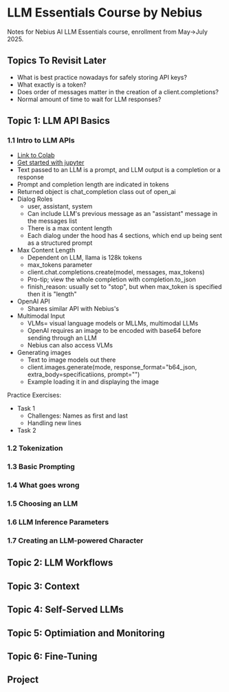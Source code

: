# LLM Essentials Course by Nebius

Notes for Nebius AI LLM Essentials course, enrollment from May->July 2025.

## Topics To Revisit Later

* What is best practice nowadays for safely storing API keys?
* What exactly is a token?
* Does order of messages matter in the creation of a client.completions?
* Normal amount of time to wait for LLM responses?

## Topic 1: LLM API Basics

### 1.1 Intro to LLM APIs

* [Link to Colab](https://colab.research.google.com/github/Nebius-Academy/LLM-Engineering-Essentials/blob/main/topic1/1.1_intro_to_llm_apis.ipynb)
* [Get started with jupyter](https://code.visualstudio.com/docs/datascience/jupyter-notebooks)
* Text passed to an LLM is a prompt, and LLM output is a completion or a response
* Prompt and completion length are indicated in tokens
* Returned object is chat_completion class out of open_ai
* Dialog Roles
  * user, assistant, system
  * Can include LLM's previous message as an "assistant" message in the messages list
  * There is a max content length
  * Each dialog under the hood has 4 sections, which end up being sent as a structured prompt
* Max Content Length
  * Dependent on LLM, llama is 128k tokens
  * max_tokens parameter
  * client.chat.completions.create(model, messages, max_tokens)
  * Pro-tip; view the whole completion with completion.to_json
  * finish_reason: usually set to "stop", but when max_token is specified then it is "length"
* OpenAI API
  * Shares similar API with Nebius's
* Multimodal Input
  * VLMs= visual language models or MLLMs, multimodal LLMs
  * OpenAI requires an image to be encoded with base64 before sending through an LLM
  * Nebius can also access VLMs
* Generating images
  * Text to image models out there
  * client.images.generate(mode, response_format="b64_json, extra_body=specificatiions, prompt="")
  * Example loading it in and displaying the image

Practice Exercises:

* Task 1
  * Challenges: Names as first and last
  * Handling new lines
* Task 2

### 1.2 Tokenization

### 1.3 Basic Prompting

### 1.4 What goes wrong

### 1.5 Choosing an LLM

### 1.6 LLM Inference Parameters

### 1.7 Creating an LLM-powered Character

## Topic 2: LLM Workflows

## Topic 3: Context

## Topic 4: Self-Served LLMs

## Topic 5: Optimiation and Monitoring

## Topic 6: Fine-Tuning

## Project